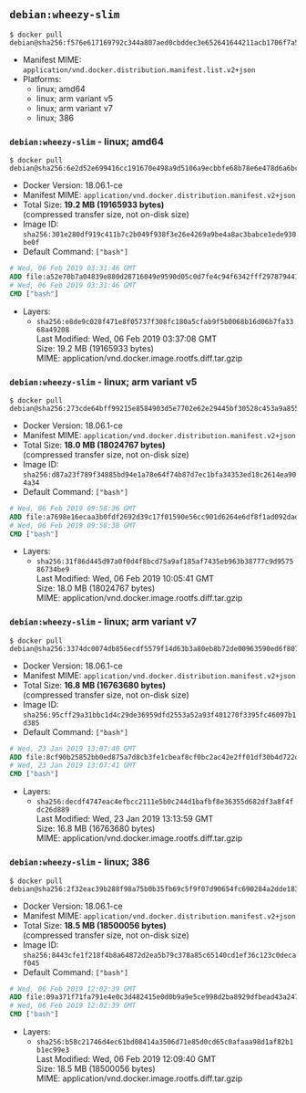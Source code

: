 ## `debian:wheezy-slim`

```console
$ docker pull debian@sha256:f576e617169792c344a807aed0cbddec3e652641644211acb1706f7a503d0198
```

-	Manifest MIME: `application/vnd.docker.distribution.manifest.list.v2+json`
-	Platforms:
	-	linux; amd64
	-	linux; arm variant v5
	-	linux; arm variant v7
	-	linux; 386

### `debian:wheezy-slim` - linux; amd64

```console
$ docker pull debian@sha256:6e2d52e699416cc191670e498a9d5106a9ecbbfe68b78e6e478d6a6bc110b163
```

-	Docker Version: 18.06.1-ce
-	Manifest MIME: `application/vnd.docker.distribution.manifest.v2+json`
-	Total Size: **19.2 MB (19165933 bytes)**  
	(compressed transfer size, not on-disk size)
-	Image ID: `sha256:301e280df919c411b7c2b049f938f3e26e4269a9be4a8ac3babce1ede930be0f`
-	Default Command: `["bash"]`

```dockerfile
# Wed, 06 Feb 2019 03:31:46 GMT
ADD file:a52e70b7a04839e880d28716049e9590d05c0d7fe4c94f6342fff2978794415f in / 
# Wed, 06 Feb 2019 03:31:46 GMT
CMD ["bash"]
```

-	Layers:
	-	`sha256:e8de9c028f471e8f05737f308fc180a5cfab9f5b0068b16d06b7fa3368a49208`  
		Last Modified: Wed, 06 Feb 2019 03:37:08 GMT  
		Size: 19.2 MB (19165933 bytes)  
		MIME: application/vnd.docker.image.rootfs.diff.tar.gzip

### `debian:wheezy-slim` - linux; arm variant v5

```console
$ docker pull debian@sha256:273cde64bff99215e8584903d5e7702e62e29445bf30528c453a9a855a572439
```

-	Docker Version: 18.06.1-ce
-	Manifest MIME: `application/vnd.docker.distribution.manifest.v2+json`
-	Total Size: **18.0 MB (18024767 bytes)**  
	(compressed transfer size, not on-disk size)
-	Image ID: `sha256:d87a23f789f34885bd94e1a78e64f74b87d7ec1bfa34353ed18c2614ea904a34`
-	Default Command: `["bash"]`

```dockerfile
# Wed, 06 Feb 2019 09:58:36 GMT
ADD file:a7698e16ecaa3b0fdf2692d39c17f01590e56cc901d6264e6df8f1ad092dad10 in / 
# Wed, 06 Feb 2019 09:58:38 GMT
CMD ["bash"]
```

-	Layers:
	-	`sha256:31f86d445d97a0f0d4f8bcd75a9af185af7435eb963b38777c9d957586734be9`  
		Last Modified: Wed, 06 Feb 2019 10:05:41 GMT  
		Size: 18.0 MB (18024767 bytes)  
		MIME: application/vnd.docker.image.rootfs.diff.tar.gzip

### `debian:wheezy-slim` - linux; arm variant v7

```console
$ docker pull debian@sha256:3374dc0074db856ecdf5579f14d63b3a80eb8b72de00963590ed6f8077584dfe
```

-	Docker Version: 18.06.1-ce
-	Manifest MIME: `application/vnd.docker.distribution.manifest.v2+json`
-	Total Size: **16.8 MB (16763680 bytes)**  
	(compressed transfer size, not on-disk size)
-	Image ID: `sha256:95cff29a31bbc1d4c29de36959dfd2553a52a93f401270f3395fc46097b1d385`
-	Default Command: `["bash"]`

```dockerfile
# Wed, 23 Jan 2019 13:07:40 GMT
ADD file:8cf90b25852bb0ed875a7d8cb3fe1cbeaf8cf0bc2ac42e2ff01df30b4d722de9 in / 
# Wed, 23 Jan 2019 13:07:41 GMT
CMD ["bash"]
```

-	Layers:
	-	`sha256:decdf4747eac4efbcc2111e5b0c244d1bafbf8e36355d682df3a8f4fdc26d889`  
		Last Modified: Wed, 23 Jan 2019 13:13:59 GMT  
		Size: 16.8 MB (16763680 bytes)  
		MIME: application/vnd.docker.image.rootfs.diff.tar.gzip

### `debian:wheezy-slim` - linux; 386

```console
$ docker pull debian@sha256:2f32eac39b288f98a75b0b35fb69c5f9f07d90654fc690284a2dde183944dc19
```

-	Docker Version: 18.06.1-ce
-	Manifest MIME: `application/vnd.docker.distribution.manifest.v2+json`
-	Total Size: **18.5 MB (18500056 bytes)**  
	(compressed transfer size, not on-disk size)
-	Image ID: `sha256:8443cfe1f218f4b8a64872d2ea5b79c378a85c65140cd1ef36c123c0decaf045`
-	Default Command: `["bash"]`

```dockerfile
# Wed, 06 Feb 2019 12:02:39 GMT
ADD file:09a371f71fa791e4e0c3d482415e0d0b9a9e5ce998d2ba8929dfbead43a247c0 in / 
# Wed, 06 Feb 2019 12:02:39 GMT
CMD ["bash"]
```

-	Layers:
	-	`sha256:b58c21746d4ec61bd08414a3506d71e85d0cd65c0afaaa98d1af82b1b1ec99e3`  
		Last Modified: Wed, 06 Feb 2019 12:09:40 GMT  
		Size: 18.5 MB (18500056 bytes)  
		MIME: application/vnd.docker.image.rootfs.diff.tar.gzip
